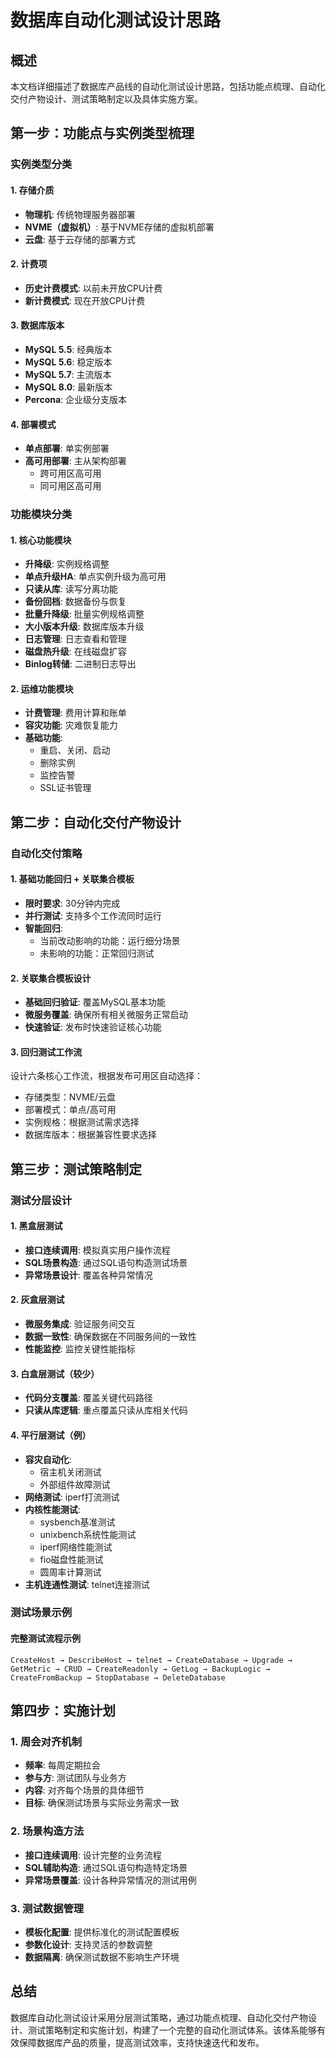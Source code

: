 # 数据库自动化测试设计思路

## 概述

本文档详细描述了数据库产品线的自动化测试设计思路，包括功能点梳理、自动化交付产物设计、测试策略制定以及具体实施方案。



## 第一步：功能点与实例类型梳理

### 实例类型分类

#### 1. 存储介质
- **物理机**: 传统物理服务器部署
- **NVME（虚拟机）**: 基于NVME存储的虚拟机部署
- **云盘**: 基于云存储的部署方式

#### 2. 计费项
- **历史计费模式**: 以前未开放CPU计费
- **新计费模式**: 现在开放CPU计费

#### 3. 数据库版本
- **MySQL 5.5**: 经典版本
- **MySQL 5.6**: 稳定版本
- **MySQL 5.7**: 主流版本
- **MySQL 8.0**: 最新版本
- **Percona**: 企业级分支版本

#### 4. 部署模式
- **单点部署**: 单实例部署
- **高可用部署**: 主从架构部署
  - 跨可用区高可用
  - 同可用区高可用

### 功能模块分类

#### 1. 核心功能模块
- **升降级**: 实例规格调整
- **单点升级HA**: 单点实例升级为高可用
- **只读从库**: 读写分离功能
- **备份回档**: 数据备份与恢复
- **批量升降级**: 批量实例规格调整
- **大小版本升级**: 数据库版本升级
- **日志管理**: 日志查看和管理
- **磁盘热升级**: 在线磁盘扩容
- **Binlog转储**: 二进制日志导出

#### 2. 运维功能模块
- **计费管理**: 费用计算和账单
- **容灾功能**: 灾难恢复能力
- **基础功能**: 
  - 重启、关闭、启动
  - 删除实例
  - 监控告警
  - SSL证书管理

## 第二步：自动化交付产物设计

### 自动化交付策略

#### 1. 基础功能回归 + 关联集合模板
- **限时要求**: 30分钟内完成
- **并行测试**: 支持多个工作流同时运行
- **智能回归**: 
  - 当前改动影响的功能：运行细分场景
  - 未影响的功能：正常回归测试

#### 2. 关联集合模板设计
- **基础回归验证**: 覆盖MySQL基本功能
- **微服务覆盖**: 确保所有相关微服务正常启动
- **快速验证**: 发布时快速验证核心功能

#### 3. 回归测试工作流
设计六条核心工作流，根据发布可用区自动选择：
- 存储类型：NVME/云盘
- 部署模式：单点/高可用
- 实例规格：根据测试需求选择
- 数据库版本：根据兼容性要求选择

## 第三步：测试策略制定

### 测试分层设计

#### 1. 黑盒层测试
- **接口连续调用**: 模拟真实用户操作流程
- **SQL场景构造**: 通过SQL语句构造测试场景
- **异常场景设计**: 覆盖各种异常情况

#### 2. 灰盒层测试
- **微服务集成**: 验证服务间交互
- **数据一致性**: 确保数据在不同服务间的一致性
- **性能监控**: 监控关键性能指标

#### 3. 白盒层测试（较少）
- **代码分支覆盖**: 覆盖关键代码路径
- **只读从库逻辑**: 重点覆盖只读从库相关代码

#### 4. 平行层测试（例）
- **容灾自动化**: 
  - 宿主机关闭测试
  - 外部组件故障测试
- **网络测试**: iperf打流测试
- **内核性能测试**: 
  - sysbench基准测试
  - unixbench系统性能测试
  - iperf网络性能测试
  - fio磁盘性能测试
  - 圆周率计算测试
- **主机连通性测试**: telnet连接测试

### 测试场景示例

#### 完整测试流程示例
```
CreateHost → DescribeHost → telnet → CreateDatabase → Upgrade → 
GetMetric → CRUD → CreateReadonly → GetLog → BackupLogic → 
CreateFromBackup → StopDatabase → DeleteDatabase
```

## 第四步：实施计划

### 1. 周会对齐机制
- **频率**: 每周定期拉会
- **参与方**: 测试团队与业务方
- **内容**: 对齐每个场景的具体细节
- **目标**: 确保测试场景与实际业务需求一致

### 2. 场景构造方法
- **接口连续调用**: 设计完整的业务流程
- **SQL辅助构造**: 通过SQL语句构造特定场景
- **异常场景覆盖**: 设计各种异常情况的测试用例

### 3. 测试数据管理
- **模板化配置**: 提供标准化的测试配置模板
- **参数化设计**: 支持灵活的参数调整
- **数据隔离**: 确保测试数据不影响生产环境


## 总结

数据库自动化测试设计采用分层测试策略，通过功能点梳理、自动化交付产物设计、测试策略制定和实施计划，构建了一个完整的自动化测试体系。该体系能够有效保障数据库产品的质量，提高测试效率，支持快速迭代和发布。

